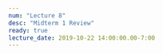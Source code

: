 ```yaml
---
num: "Lecture 8"
desc: "Midterm 1 Review"
ready: true
lecture_date: 2019-10-22 14:00:00.00-7:00
---
```

